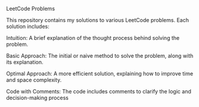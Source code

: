 LeetCode Problems

This repository contains my solutions to various LeetCode problems. Each solution includes:

Intuition: A brief explanation of the thought process behind solving the problem.

Basic Approach: The initial or naive method to solve the problem, along with its explanation.

Optimal Approach: A more efficient solution, explaining how to improve time and space complexity.

Code with Comments: The code includes comments to clarify the logic and decision-making process
